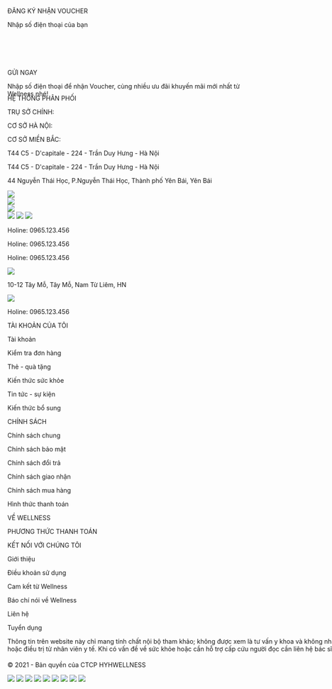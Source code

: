 <div class="inline-flex flex-col space-y-0.5 items-start justify-start" style="width: 1440px; height: 1120px;">
    <div class="border-gray-500" style="width: 1440px; height: 1px;"/>
    <div class="flex flex-col space-y-0.5 items-center justify-center px-20 py-7 bg-white shadow rounded-2xl" style="width: 1022px; height: 221px;">
        <p class="w-80 h-8 text-2xl font-bold">ĐĂNG KÝ NHẬN VOUCHER</p>
        <div class="relative" style="width: 862px; height: 63px;">
            <p class="opacity-50 w-80 h-5 absolute text-lg font-light" style="left: 238px; top: 7981px;">Nhập số điện thoại của bạn</p>
            <div class="w-52 h-16 absolute right-0 bottom-0 bg-blue-800 rounded-tr-lg rounded-br-lg"/>
            <div class="border-2 rounded-lg border-gray-100" style="width: 862px; height: 63px;"/>
        </div>
        <div class="inline-flex items-center justify-center w-7 h-1/6">
            <div class="flex-1 h-full bg-white rounded-lg"/>
        </div>
        <p class="text-lg font-semibold text-white">GỬI NGAY</p>
        <p class="text-xs font-medium" style="width: 586px; height: 13px;">Nhập số điện thoại để nhận Voucher, cùng nhiều ưu đãi khuyến mãi mới nhất từ Wellness nhé!</p>
    </div>
    <p class="text-2xl font-bold">HỆ THỐNG PHÂN PHỐI</p>
    <p class="w-32 h-4 text-sm font-bold">TRỤ SỞ CHÍNH:</p>
    <p class="w-32 h-4 text-sm font-bold">CƠ SỞ HÀ NỘI:</p>
    <p class="w-40 h-4 text-sm font-bold">CƠ SỞ MIỀN BẮC:</p>
    <p class="w-1/5 h-6 text-xs font-medium">T44 C5 - D'capitale - 224 - Trần Duy Hưng - Hà Nội</p>
    <p class="w-1/5 h-6 text-xs font-medium">T44 C5 - D'capitale - 224 - Trần Duy Hưng - Hà Nội</p>
    <p class="w-1/5 h-6 text-xs font-medium">44 Nguyễn Thái Học, P.Nguyễn Thái Học, Thành phố Yên Bái, Yên Bái</p>
    <div class="inline-flex items-center justify-center w-4 h-4 px-0.5">
        <img class="flex-1 h-full rounded-lg" src="https://via.placeholder.com/13.588351249694824x18"/>
    </div>
    <div class="inline-flex items-center justify-center w-4 h-4 px-0.5">
        <img class="flex-1 h-full rounded-lg" src="https://via.placeholder.com/13.588351249694824x18"/>
    </div>
    <div class="inline-flex items-center justify-center w-4 h-4 px-0.5">
        <img class="flex-1 h-full rounded-lg" src="https://via.placeholder.com/13.588351249694824x18"/>
    </div>
    <img class="w-4 h-4 rounded-full" src="https://via.placeholder.com/16x16"/>
    <img class="w-4 h-4 rounded-full" src="https://via.placeholder.com/16x16"/>
    <img class="w-4 h-4 rounded-full" src="https://via.placeholder.com/16x16"/>
    <p class="w-36 h-3 text-xs font-medium">Holine: 0965.123.456</p>
    <p class="w-36 h-3 text-xs font-medium">Holine: 0965.123.456</p>
    <p class="w-36 h-3 text-xs font-medium">Holine: 0965.123.456</p>
    <div class="inline-flex items-center justify-center w-4 h-4 px-0.5">
        <img class="flex-1 h-full rounded-lg" src="https://via.placeholder.com/13.588351249694824x18"/>
    </div>
    <p class="w-1/5 h-6 text-xs font-medium">10-12 Tây Mỗ, Tây Mỗ, Nam Từ Liêm, HN</p>
    <img class="w-4 h-4 rounded-full" src="https://via.placeholder.com/16x16"/>
    <p class="w-36 h-3 text-xs font-medium">Holine: 0965.123.456</p>
    <div class="relative bg-gray-300" style="width: 1440px; height: 494px;">
        <div class="absolute border-gray-800" style="width: 1042px; height: 1px; left: 209px; top: 375px;"/>
        <p class="absolute text-lg font-bold" style="left: 210px; top: 30px;">TÀI KHOẢN CỦA TÔI</p>
        <p class="w-48 h-6 absolute text-sm font-medium text-gray-800" style="left: 209px; top: 83px;">Tài khoản</p>
        <p class="w-48 h-6 absolute text-sm font-medium text-gray-800" style="left: 209px; top: 130px;">Kiểm tra đơn hàng</p>
        <p class="w-48 h-6 absolute text-sm font-medium text-gray-800" style="left: 209px; top: 177px;">Thẻ - quà tặng</p>
        <p class="w-48 h-6 absolute text-sm font-medium text-gray-800" style="left: 209px; top: 224px;">Kiến thức sức khỏe</p>
        <p class="w-48 h-6 absolute text-sm font-medium text-gray-800" style="left: 209px; top: 271px;">Tin tức - sự kiện</p>
        <p class="w-48 h-6 absolute text-sm font-medium text-gray-800" style="left: 209px; top: 318px;">Kiến thức bổ sung</p>
        <p class="absolute text-lg font-bold" style="left: 450px; top: 30px;">CHÍNH SÁCH</p>
        <p class="w-48 h-6 absolute text-sm font-medium text-gray-800" style="left: 450px; top: 83px;">Chính sách chung</p>
        <p class="w-48 h-6 absolute text-sm font-medium text-gray-800" style="left: 450px; top: 130px;">Chính sách bảo mật</p>
        <p class="w-48 h-6 absolute text-sm font-medium text-gray-800" style="left: 450px; top: 177px;">Chính sách đổi trả</p>
        <p class="w-52 h-6 absolute text-sm font-medium text-gray-800" style="left: 450px; top: 224px;">Chính sách giao nhận</p>
        <p class="w-52 h-6 absolute text-sm font-medium text-gray-800" style="left: 450px; top: 271px;">Chính sách mua hàng</p>
        <p class="w-52 h-6 absolute text-sm font-medium text-gray-800" style="left: 450px; top: 318px;">Hình thức thanh toán</p>
        <p class="absolute text-lg font-bold" style="left: 703px; top: 30px;">VỀ WELLNESS</p>
        <p class="absolute text-lg font-bold" style="left: 939px; top: 30px;">PHƯƠNG THỨC THANH TOÁN</p>
        <p class="absolute text-lg font-bold" style="left: 939px; top: 220px;">KẾT NỐI VỚI CHÚNG TÔI</p>
        <p class="w-48 h-6 absolute text-sm font-medium text-gray-800" style="left: 703px; top: 83px;">Giới thiệu</p>
        <p class="w-48 h-6 absolute text-sm font-medium text-gray-800" style="left: 703px; top: 130px;">Điều khoản sử dụng</p>
        <p class="w-48 h-6 absolute text-sm font-medium text-gray-800" style="left: 703px; top: 177px;">Cam kết từ Wellness</p>
        <p class="w-52 h-6 absolute text-sm font-medium text-gray-800" style="left: 703px; top: 224px;">Báo chí nói về Wellness</p>
        <p class="w-52 h-6 absolute text-sm font-medium text-gray-800" style="left: 703px; top: 271px;">Liên hệ</p>
        <p class="w-52 h-6 absolute text-sm font-medium text-gray-800" style="left: 703px; top: 318px;">Tuyển dụng</p>
        <p class="absolute text-xs italic font-lightitalic" style="width: 1031px; height: 39px; left: 209px; top: 397px;">Thông tin trên website này chỉ mang tính chất nội bộ tham khảo; không được xem là tư vấn y khoa và không nhằm mục đích thay thế cho tư vấn, chẩn đoán hoặc điều trị từ nhân viên y tế. Khi có vấn đề về sức khỏe hoặc cần hỗ trợ cấp cứu người đọc cần liên hệ bác sĩ và cơ sở y tế gần nhất</p>
        <p class="absolute text-sm font-medium" style="left: 210px; top: 450px;">© 2021 - Bản quyền của CTCP HYHWELLNESS</p>
        <img class="w-12 h-8 absolute" style="left: 939px; top: 70px;" src="https://via.placeholder.com/49x31"/>
        <img class="w-12 h-8 absolute" style="left: 1007px; top: 70px;" src="https://via.placeholder.com/49x31"/>
        <img class="w-12 h-8 absolute" style="left: 1075px; top: 70px;" src="https://via.placeholder.com/49x31"/>
        <img class="w-12 h-8 absolute" style="left: 939px; top: 116px;" src="https://via.placeholder.com/49x31"/>
        <img class="w-12 h-8 absolute" style="left: 1007px; top: 116px;" src="https://via.placeholder.com/49x31"/>
        <img class="w-12 h-8 absolute" style="left: 1075px; top: 116px;" src="https://via.placeholder.com/49x31"/>
        <img class="w-8 h-8 absolute" style="left: 939px; top: 258px;" src="https://via.placeholder.com/32x32"/>
        <img class="w-8 h-8 absolute" style="left: 997px; top: 258px;" src="https://via.placeholder.com/32x32"/>
        <img class="w-10 h-3.5 absolute" style="left: 1055px; top: 267px;" src="https://via.placeholder.com/39x14"/>
    </div>
</div>
